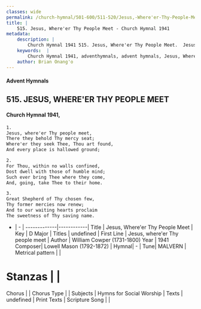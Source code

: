 ```yaml
---
classes: wide
permalink: /church-hymnal/501-600/511-520/Jesus,-Where'er-Thy-People-Meet/
title: |
    515. Jesus, Where'er Thy People Meet - Church Hymnal 1941
metadata:
    description: |
        Church Hymnal 1941 515. Jesus, Where'er Thy People Meet.  Jesus, where'er Thy people meet,  There they behold Thy mercy seat;  Where'er they seek Thee, Thou art found,  And every place is hallowed ground; 
    keywords:  |
        Church Hymnal 1941, adventhymnals, advent hymnals, Jesus, Where'er Thy People Meet, Jesus, where'er Thy people meet. 
    author: Brian Onang'o
---
```


#### Advent Hymnals
## 515. JESUS, WHERE'ER THY PEOPLE MEET
####  Church Hymnal 1941,

```txt
1.
Jesus, where'er Thy people meet, 
There they behold Thy mercy seat; 
Where'er they seek Thee, Thou art found, 
And every place is hallowed ground; 

2.
For Thou, within no walls confined, 
Dost dwell with those of humble mind; 
Such ever bring Thee where they come, 
And, going, take Thee to their home. 

3.
Great Shepherd of Thy chosen few, 
Thy former mercies now renew; 
And to our waiting hearts proclaim 
The sweetness of Thy saving name.

```

- |   -  |
-------------|------------|
Title | Jesus, Where'er Thy People Meet |
Key | D Major |
Titles | undefined |
First Line | Jesus, where'er Thy people meet |
Author | William Cowper (1731-1800)
Year | 1941
Composer| Lowell Mason (1792-1872) |
Hymnal|  - |
Tune| MALVERN |
Metrical pattern | |
# Stanzas |  |
Chorus |  |
Chorus Type |  |
Subjects | Hymns for Social Worship |
Texts | undefined |
Print Texts | 
Scripture Song |  |
    
